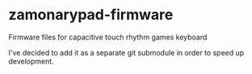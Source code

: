# zamonarypad-firmware
Firmware files for capacitive touch rhythm games keyboard

I've decided to add it as a separate git submodule in order to speed up development.
